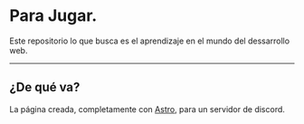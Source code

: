 # Para Jugar.

Este repositorio lo que busca es el aprendizaje en el mundo del dessarrollo web.

---

## ¿De qué va?

La página creada, completamente con <a href="https://astro.build">Astro</a>, para un servidor de discord.
